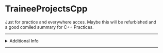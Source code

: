 # TraineeProjectsCpp
Just for practice and everywhere acces.
Maybe this will be refurbished and a good comiled summary for C++ Practices.

<hr>
<details>
  <summary>Additional Info</summary>
Complete Collection of all Practices on my C++ Education Adventure.
</details>
<hr/>
